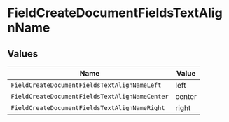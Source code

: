 # FieldCreateDocumentFieldsTextAlignName


## Values

| Name                                           | Value                                          |
| ---------------------------------------------- | ---------------------------------------------- |
| `FieldCreateDocumentFieldsTextAlignNameLeft`   | left                                           |
| `FieldCreateDocumentFieldsTextAlignNameCenter` | center                                         |
| `FieldCreateDocumentFieldsTextAlignNameRight`  | right                                          |